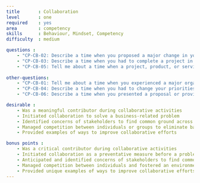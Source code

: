 ```yaml
---
title       : Collaboration
level       : one
required    : yes
area        : competency
skills      : Behaviour, Mindset, Competency
difficulty  : medium

questions :
    - "CP-CB-02: Describe a time when you proposed a major change in your work process or job duties. How did others respond to your proposal?"
    - "CP-CB-03: Describe a time when you had to complete a project in which you were provided with very little information or guidance."
    - "CP-CB-05: Tell me about a time when a project, product, or service implementation did not go according to plan."
    
other-questions:
    - "CP-CB-01: Tell me about a time when you experienced a major organisational change (for example, a reorganisation, a new supervisor, or a new procedure) that created stress."
    - "CP-CB-04: Describe a time when you had to change your priorities in response to the demands of a changing situation."
    - "CP-CB-06: Describe a time when you presented a proposal or provided a service that was given an unfavourable response by stakeholders."

desirable :
    - Was a meaningful contributor during collaborative activities
    - Initiated collaboration to solve a business-related problem
    - Identified concerns of stakeholders to find common ground across interests
    - Managed competition between individuals or groups to eliminate barriers to building partnerships
    - Provided examples of ways to improve collaborative efforts

bonus points :
    - Was a critical contributor during collaborative activities
    - Initiated collaboration as a preventative measure before a problem arose
    - Anticipated and identified concerns of stakeholders to find common ground across interests
    - Managed competition between individuals and fostered an environment that encouraged collaboration
    - Provided unique examples of ways to improve collaborative efforts
---
```

